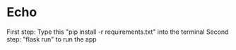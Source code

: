 # Echo

First step: Type this "pip install -r requirements.txt" into the terminal
Second step: "flask run" to run the app